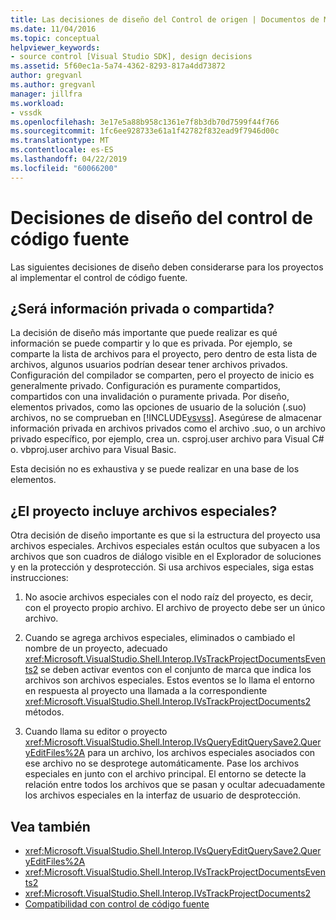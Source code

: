 ```yaml
---
title: Las decisiones de diseño del Control de origen | Documentos de Microsoft
ms.date: 11/04/2016
ms.topic: conceptual
helpviewer_keywords:
- source control [Visual Studio SDK], design decisions
ms.assetid: 5f60ec1a-5a74-4362-8293-817a4dd73872
author: gregvanl
ms.author: gregvanl
manager: jillfra
ms.workload:
- vssdk
ms.openlocfilehash: 3e17e5a88b958c1361e7f8b3db70d7599f44f766
ms.sourcegitcommit: 1fc6ee928733e61a1f42782f832ead9f7946d00c
ms.translationtype: MT
ms.contentlocale: es-ES
ms.lasthandoff: 04/22/2019
ms.locfileid: "60066200"
---
```

# <a name="source-control-design-decisions"></a>Decisiones de diseño del control de código fuente
Las siguientes decisiones de diseño deben considerarse para los proyectos al implementar el control de código fuente.

## <a name="will-information-be-shared-or-private"></a>¿Será información privada o compartida?
 La decisión de diseño más importante que puede realizar es qué información se puede compartir y lo que es privada. Por ejemplo, se comparte la lista de archivos para el proyecto, pero dentro de esta lista de archivos, algunos usuarios podrían desear tener archivos privados. Configuración del compilador se comparten, pero el proyecto de inicio es generalmente privado. Configuración es puramente compartidos, compartidos con una invalidación o puramente privada. Por diseño, elementos privados, como las opciones de usuario de la solución (.suo) archivos, no se comprueban en [!INCLUDE[vsvss](../../extensibility/includes/vsvss_md.md)]. Asegúrese de almacenar información privada en archivos privados como el archivo .suo, o un archivo privado específico, por ejemplo, crea un. csproj.user archivo para Visual C# o. vbproj.user archivo para Visual Basic.

 Esta decisión no es exhaustiva y se puede realizar en una base de los elementos.

## <a name="will-the-project-include-special-files"></a>¿El proyecto incluye archivos especiales?
 Otra decisión de diseño importante es que si la estructura del proyecto usa archivos especiales. Archivos especiales están ocultos que subyacen a los archivos que son cuadros de diálogo visible en el Explorador de soluciones y en la protección y desprotección. Si usa archivos especiales, siga estas instrucciones:

1. No asocie archivos especiales con el nodo raíz del proyecto, es decir, con el proyecto propio archivo. El archivo de proyecto debe ser un único archivo.

2. Cuando se agrega archivos especiales, eliminados o cambiado el nombre de un proyecto, adecuado <xref:Microsoft.VisualStudio.Shell.Interop.IVsTrackProjectDocumentsEvents2> se deben activar eventos con el conjunto de marca que indica los archivos son archivos especiales. Estos eventos se lo llama el entorno en respuesta al proyecto una llamada a la correspondiente <xref:Microsoft.VisualStudio.Shell.Interop.IVsTrackProjectDocuments2> métodos.

3. Cuando llama su editor o proyecto <xref:Microsoft.VisualStudio.Shell.Interop.IVsQueryEditQuerySave2.QueryEditFiles%2A> para un archivo, los archivos especiales asociados con ese archivo no se desprotege automáticamente. Pase los archivos especiales en junto con el archivo principal. El entorno se detecte la relación entre todos los archivos que se pasan y ocultar adecuadamente los archivos especiales en la interfaz de usuario de desprotección.

## <a name="see-also"></a>Vea también
- <xref:Microsoft.VisualStudio.Shell.Interop.IVsQueryEditQuerySave2.QueryEditFiles%2A>
- <xref:Microsoft.VisualStudio.Shell.Interop.IVsTrackProjectDocumentsEvents2>
- <xref:Microsoft.VisualStudio.Shell.Interop.IVsTrackProjectDocuments2>
- [Compatibilidad con control de código fuente](../../extensibility/internals/supporting-source-control.md)